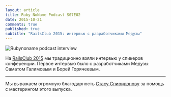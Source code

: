 ```yaml
---
layout: article
title: Ruby NoName Podcast S07E02
date: 2015-10-21
comments: true
published: true
subtitle: "RailsClub 2015: интервью с разработчиками Медузы"
---
```


![Rubynoname podcast interview](/images/photos/meduza.jpg)

На [RailsClub 2015](http://railsclub.ru/) мы традиционно взяли интервью у спикеров конференции.
Первое интервью было с разработчиками Медузы: Саматом Галимовым и Борей Горячеевым.

******

Мы выражаем огромную благодарность [Стасу Спиридонову](https://twitter.com/stas_spiridonov) за помощь с мастерингом этого выпуска.
